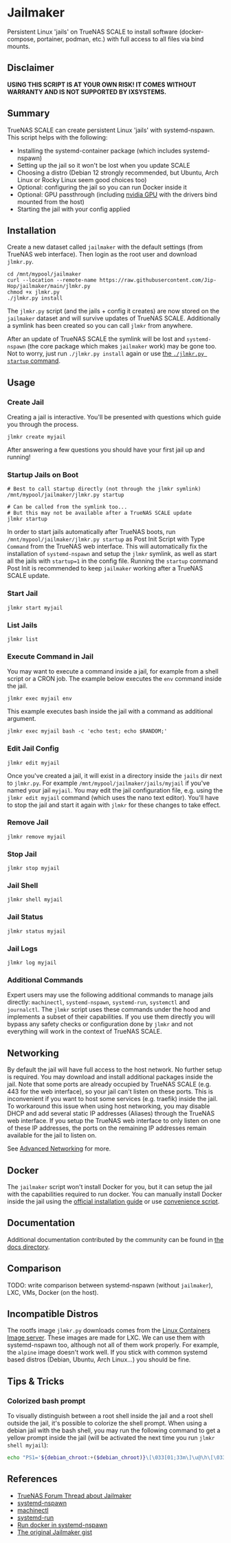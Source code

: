 # Jailmaker

Persistent Linux 'jails' on TrueNAS SCALE to install software (docker-compose, portainer, podman, etc.) with full access to all files via bind mounts.

## Disclaimer

**USING THIS SCRIPT IS AT YOUR OWN RISK! IT COMES WITHOUT WARRANTY AND IS NOT SUPPORTED BY IXSYSTEMS.**

## Summary

TrueNAS SCALE can create persistent Linux 'jails' with systemd-nspawn. This script helps with the following:

- Installing the systemd-container package (which includes systemd-nspawn)
- Setting up the jail so it won't be lost when you update SCALE
- Choosing a distro (Debian 12 strongly recommended, but Ubuntu, Arch Linux or Rocky Linux seem good choices too)
- Optional: configuring the jail so you can run Docker inside it
- Optional: GPU passthrough (including [nvidia GPU](README.md#nvidia-gpu) with the drivers bind mounted from the host)
- Starting the jail with your config applied

## Installation

Create a new dataset called `jailmaker` with the default settings (from TrueNAS web interface). Then login as the root user and download `jlmkr.py`.

```shell
cd /mnt/mypool/jailmaker
curl --location --remote-name https://raw.githubusercontent.com/Jip-Hop/jailmaker/main/jlmkr.py
chmod +x jlmkr.py
./jlmkr.py install
```

The `jlmkr.py` script (and the jails + config it creates) are now stored on the `jailmaker` dataset and will survive updates of TrueNAS SCALE. Additionally a symlink has been created so you can call `jlmkr` from anywhere.

After an update of TrueNAS SCALE the symlink will be lost and `systemd-nspawn` (the core package which makes `jailmaker` work) may be gone too. Not to worry, just run `./jlmkr.py install` again or use [the `./jlmkr.py startup` command](#startup-jails-on-boot).

## Usage

### Create Jail

Creating a jail is interactive. You'll be presented with questions which guide you through the process.

```shell
jlmkr create myjail
```

After answering a few questions you should have your first jail up and running!

### Startup Jails on Boot

```shell
# Best to call startup directly (not through the jlmkr symlink)
/mnt/mypool/jailmaker/jlmkr.py startup

# Can be called from the symlink too...
# But this may not be available after a TrueNAS SCALE update
jlmkr startup
```

In order to start jails automatically after TrueNAS boots, run `/mnt/mypool/jailmaker/jlmkr.py startup` as Post Init Script with Type `Command` from the TrueNAS web interface. This will automatically fix the installation of `systemd-nspawn` and setup the `jlmkr` symlink, as well as start all the jails with `startup=1` in the config file. Running the `startup` command Post Init is recommended to keep `jailmaker` working after a TrueNAS SCALE update.

### Start Jail

```shell
jlmkr start myjail
```

### List Jails

```shell
jlmkr list
```

### Execute Command in Jail

You may want to execute a command inside a jail, for example from a shell script or a CRON job. The example below executes the `env` command inside the jail.

```shell
jlmkr exec myjail env
```

This example executes bash inside the jail with a command as additional argument.

```shell
jlmkr exec myjail bash -c 'echo test; echo $RANDOM;'
```

### Edit Jail Config

```shell
jlmkr edit myjail
```

Once you've created a jail, it will exist in a directory inside the `jails` dir next to `jlmkr.py`. For example `/mnt/mypool/jailmaker/jails/myjail` if you've named your jail `myjail`. You may edit the jail configuration file, e.g. using the `jlmkr edit myjail` command (which uses the nano text editor). You'll have to stop the jail and start it again with `jlmkr` for these changes to take effect.

### Remove Jail

```shell
jlmkr remove myjail
```

### Stop Jail

```shell
jlmkr stop myjail
```

### Jail Shell

```shell
jlmkr shell myjail
```

### Jail Status

```shell
jlmkr status myjail
```

### Jail Logs

```shell
jlmkr log myjail
```

### Additional Commands

Expert users may use the following additional commands to manage jails directly: `machinectl`, `systemd-nspawn`, `systemd-run`, `systemctl` and `journalctl`. The `jlmkr` script uses these commands under the hood and implements a subset of their capabilities. If you use them directly you will bypass any safety checks or configuration done by `jlmkr` and not everything will work in the context of TrueNAS SCALE.

## Networking

By default the jail will have full access to the host network. No further setup is required. You may download and install additional packages inside the jail. Note that some ports are already occupied by TrueNAS SCALE (e.g. 443 for the web interface), so your jail can't listen on these ports. This is inconvenient if you want to host some services (e.g. traefik) inside the jail. To workaround this issue when using host networking, you may disable DHCP and add several static IP addresses (Aliases) through the TrueNAS web interface. If you setup the TrueNAS web interface to only listen on one of these IP addresses, the ports on the remaining IP addresses remain available for the jail to listen on.

See [Advanced Networking](./NETWORKING.md) for more.

## Docker

The `jailmaker` script won't install Docker for you, but it can setup the jail with the capabilities required to run docker. You can manually install Docker inside the jail using the [official installation guide](https://docs.docker.com/engine/install/#server) or use [convenience script](https://get.docker.com).

## Documentation

Additional documentation contributed by the community can be found in [the docs directory](./docs/).

## Comparison

TODO: write comparison between systemd-nspawn (without `jailmaker`), LXC, VMs, Docker (on the host).

## Incompatible Distros

The rootfs image `jlmkr.py` downloads comes from the [Linux Containers Image server](https://images.linuxcontainers.org). These images are made for LXC. We can use them with systemd-nspawn too, although not all of them work properly. For example, the `alpine` image doesn't work well. If you stick with common systemd based distros (Debian, Ubuntu, Arch Linux...) you should be fine.

## Tips & Tricks

### Colorized bash prompt

To visually distinguish between a root shell inside the jail and a root shell outside the jail, it's possible to colorize the shell prompt. When using a debian jail with the bash shell, you may run the following command to get a yellow prompt inside the jail (will be activated the next time you run `jlmkr shell myjail`):

```bash
echo "PS1='${debian_chroot:+($debian_chroot)}\[\033[01;33m\]\u@\h\[\033[00m\]:\[\033[01;34m\]\w\[\033[00m\]\$ '" >> ~/.bashrc
```

## References

- [TrueNAS Forum Thread about Jailmaker](https://www.truenas.com/community/threads/linux-jails-experimental-script.106926/)
- [systemd-nspawn](https://manpages.debian.org/bullseye/systemd-container/systemd-nspawn.1.en.html)
- [machinectl](https://manpages.debian.org/bullseye/systemd-container/machinectl.1.en.html)
- [systemd-run](https://manpages.debian.org/bullseye/systemd/systemd-run.1.en.html)
- [Run docker in systemd-nspawn](https://wiki.archlinux.org/title/systemd-nspawn#Run_docker_in_systemd-nspawn)
- [The original Jailmaker gist](https://gist.github.com/Jip-Hop/4704ba4aa87c99f342b2846ed7885a5d)
